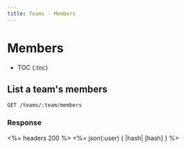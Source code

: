 ```yaml
---
title: Teams - Members
---
```


# Members

* TOC
{:toc}

## List a team's members

    GET /teams/:team/members

### Response

<%= headers 200 %>
<%= json(:user) { |hash| [hash] } %>

